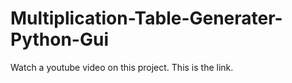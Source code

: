 # Multiplication-Table-Generater-Python-Gui
Watch a youtube video on this project. This is the link.
